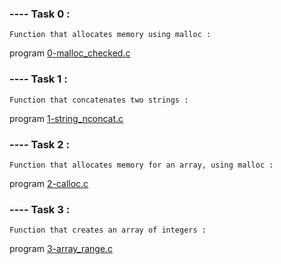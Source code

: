 ### ---- Task 0 :

    Function that allocates memory using malloc :

program [0-malloc_checked.c](https://github.com/Mylliah/holbertonschool-low_level_programming/blob/main/more_malloc_free/0-malloc_checked.c)


### ---- Task 1 :

    Function that concatenates two strings :

program [1-string_nconcat.c](https://github.com/Mylliah/holbertonschool-low_level_programming/blob/main/more_malloc_free/1-string_nconcat.c)


### ---- Task 2 : 

    Function that allocates memory for an array, using malloc :

program [2-calloc.c](https://github.com/Mylliah/holbertonschool-low_level_programming/blob/main/more_malloc_free/2-calloc.c)


### ---- Task 3 : 

    Function that creates an array of integers :

program [3-array_range.c](https://github.com/Mylliah/holbertonschool-low_level_programming/blob/main/more_malloc_free/3-array_range.c) 


